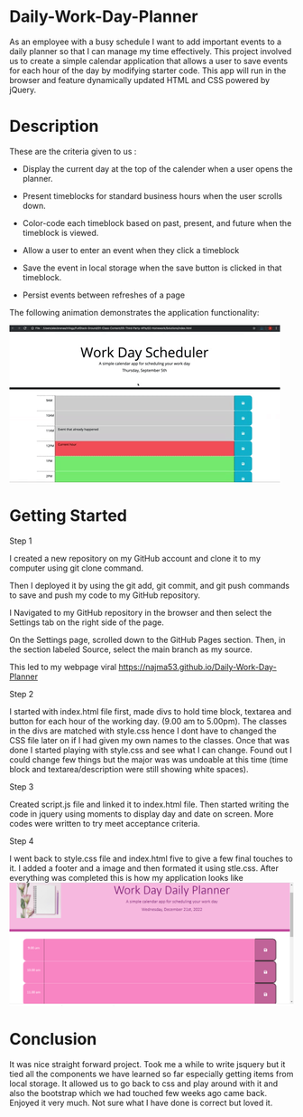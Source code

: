 # Daily-Work-Day-Planner

As an employee with a busy schedule I want to add important events to a daily planner so that I can manage my time effectively. This project involved us to create a simple calendar application that allows a user to save events for each hour of the day by modifying starter code. This app will run in the browser and feature dynamically updated HTML and CSS powered by jQuery.

# Description

These are the criteria given to us :

* Display the current day at the top of the calender when a user opens the   planner.
 
* Present timeblocks for standard business hours when the user scrolls down.
 
* Color-code each timeblock based on past, present, and future when the timeblock is viewed.
 
* Allow a user to enter an event when they click a timeblock

* Save the event in local storage when the save button is clicked in that timeblock.

* Persist events between refreshes of a page

The following animation demonstrates the application functionality:

![A user clicks on slots on the color-coded calendar and edits the events.](./images/05-third-party-apis-homework-demo.gif)

# Getting Started

Step 1

I created a new repository on my GitHub account and clone it to my computer using git clone command.

Then I deployed it by using the git add, git commit, and git push commands to save and push my code to my GitHub repository.

I Navigated to my GitHub repository in the browser and then select the Settings tab on the right side of the page.

On the Settings page, scrolled down to the GitHub Pages section. Then, in the section labeled Source, select the main branch as my source.

This led to my webpage viral https://najma53.github.io/Daily-Work-Day-Planner


Step 2

I started with index.html file first, made divs to hold time block, textarea and button for each hour of the working day. (9.00 am to 5.00pm). The classes in the divs are matched with style.css hence I dont have to changed the CSS file later on if I had given my own names to the classes. Once that was done I started playing with style.css and see what I can change. Found out I could change few things but the major was was undoable at this time (time block and textarea/description were still showing white spaces). 

Step 3

Created script.js file and linked it to index.html file. Then started writing the code in jquery using moments to display day and date on screen. More codes were written to try meet acceptance criteria.

Step 4

I went back to style.css file and index.html five to give a few final touches to it. I added a footer and a image and then formated it using stle.css. After everything was completed this is how my application looks like ![current application](./images/Screenshot_20221221_144534.png)

# Conclusion
It was nice straight forward project. Took me a while to write jsquery but it tied all the components we have learned so far especially getting items from local storage. It allowed us to go back to css and play around with it and also the bootstrap which we had touched few weeks ago came back. Enjoyed it very much. Not sure what I have done is correct but loved it.
